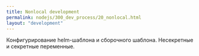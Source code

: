 ```yaml
---
title: Nonlocal development
permalink: nodejs/300_dev_process/20_nonlocal.html
layout: "development"
---
```


Конфигурирование helm-шаблона и сборочного шаблона. Несекретные и секретные переменные.